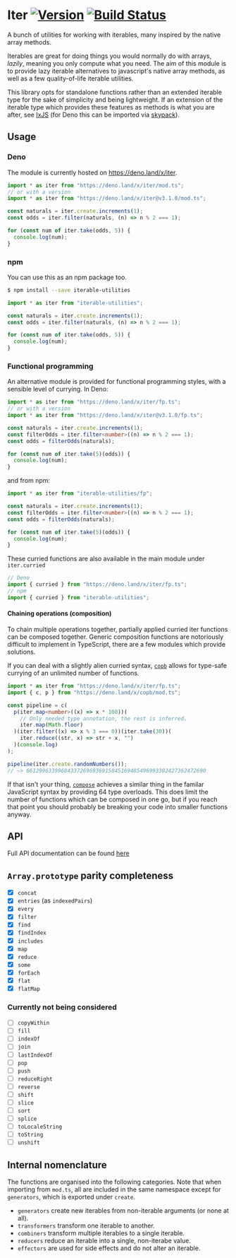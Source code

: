 # Iter [![Version](https://img.shields.io/github/v/tag/jajaperson/iterable-utilities?label=version)](https://github.com/jajaperson/iterable-utilities/releases) [![Build Status](https://img.shields.io/github/actions/workflow/status/jajaperson/iterable-utilities/deno.yaml?branch=main)](https://github.com/jajaperson/iterable-utilities/actions/workflows/deno.yaml)

A bunch of utilities for working with iterables, many inspired by the native
array methods.

Iterables are great for doing things you would normally do with arrays,
_lazily_, meaning you only compute what you need. The aim of this module is to
provide lazy iterable alternatives to javascript's native array methods, as well
as a few quality-of-life iterable utilities.

This library opts for standalone functions rather than an extended iterable type
for the sake of simplicity and being lightweight. If an extension of the
iterable type which provides these features as methods is what you are after,
see [IxJS](https://ghub.io/ix) (for Deno this can be imported via
[skypack](https://skypack.dev)).

## Usage

### Deno

The module is currently hosted on <https://deno.land/x/iter>.

```ts
import * as iter from "https://deno.land/x/iter/mod.ts";
// or with a version
import * as iter from "https://deno.land/x/iter@v3.1.0/mod.ts";

const naturals = iter.create.increments(1);
const odds = iter.filter(naturals, (n) => n % 2 === 1);

for (const num of iter.take(odds, 5)) {
  console.log(num);
}
```

### npm

You can use this as an npm package too.

```sh
$ npm install --save iterable-utilities
```

```ts
import * as iter from "iterable-utilities";

const naturals = iter.create.increments(1);
const odds = iter.filter(naturals, (n) => n % 2 === 1);

for (const num of iter.take(odds, 5)) {
  console.log(num);
}
```

### Functional programming

An alternative module is provided for functional programming styles, with a
sensible level of currying. In Deno:

```ts
import * as iter from "https://deno.land/x/iter/fp.ts";
// or with a version
import * as iter from "https://deno.land/x/iter@v3.1.0/fp.ts";

const naturals = iter.create.increments(1);
const filterOdds = iter.filter<number>((n) => n % 2 === 1);
const odds = filterOdds(naturals);

for (const num of iter.take(5)(odds)) {
  console.log(num);
}
```

and from npm:

```ts
import * as iter from "iterable-utilities/fp";

const naturals = iter.create.increments(1);
const filterOdds = iter.filter<number>((n) => n % 2 === 1);
const odds = filterOdds(naturals);

for (const num of iter.take(5)(odds)) {
  console.log(num);
}
```

These curried functions are also available in the main module under
`iter.curried`

```ts
// Deno
import { curried } from "https://deno.land/x/iter/fp.ts";
// npm
import { curried } from "iterable-utilities";
```

#### Chaining operations (composition)

To chain multiple operations together, partially applied curried iter functions
can be composed together. Generic composition functions are notoriously
difficult to implement in TypeScript, there are a few modules which provide
solutions.

If you can deal with a slightly alien curried syntax,
[`copb`](https://github.com/jajaperson/copb) allows for type-safe currying of an
unlimited number of functions.

<!-- deno-fmt-ignore-start -->

```ts
import * as iter from "https://deno.land/x/iter/fp.ts";
import { c, p } from "https://deno.land/x/copb/mod.ts";

const pipeline = c(
  p(iter.map<number>((x) => x * 100))(
    // Only needed type annotation, the rest is inferred.
    iter.map(Math.floor)
  )(iter.filter((x) => x % 3 === 0))(iter.take(30))(
    iter.reduce((str, x) => str + x, "")
  )(console.log)
);

pipeline(iter.create.randomNumbers());
// ~> 661299633996843372696936915845169485496993302427362472690
```

<!-- deno-fmt-ignore-end -->

If that isn't your thing, [`compose`](https://github.com/KSXGitHub/deno-compose)
achieves a similar thing in the familar JavaScript syntax by providing 64 type
overloads. This does limit the number of functions which can be composed in one
go, but if you reach that point you should probably be breaking your code into
smaller functions anyway.

## API

Full API documentation can be found [here](https://deno.land/x/iter/mod.ts)

## `Array.prototype` parity completeness

- [x] `concat`
- [x] `entries` (as `indexedPairs`)
- [x] `every`
- [x] `filter`
- [x] `find`
- [x] `findIndex`
- [x] `includes`
- [x] `map`
- [x] `reduce`
- [x] `some`
- [x] `forEach`
- [x] `flat`
- [x] `flatMap`

### Currently not being considered

- [ ] `copyWithin`
- [ ] `fill`
- [ ] `indexOf`
- [ ] `join`
- [ ] `lastIndexOf`
- [ ] `pop`
- [ ] `push`
- [ ] `reduceRight`
- [ ] `reverse`
- [ ] `shift`
- [ ] `slice`
- [ ] `sort`
- [ ] `splice`
- [ ] `toLocaleString`
- [ ] `toString`
- [ ] `unshift`

## Internal nomenclature

The functions are organised into the following categories. Note that when
importing from `mod.ts`, all are included in the same namespace except for
`generators`, which is exported under `create`.

- `generators` create new iterables from non-iterable arguments (or none at
  all).
- `transformers` transform one iterable to another.
- `combiners` transform multiple iterables to a single iterable.
- `reducers` reduce an iterable into a single, non-iterabe value.
- `effectors` are used for side effects and do not alter an iterable.
